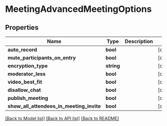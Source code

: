 # MeetingAdvancedMeetingOptions

## Properties
Name | Type | Description | Notes
------------ | ------------- | ------------- | -------------
**auto_record** | **bool** |  | [optional] 
**mute_participants_on_entry** | **bool** |  | [optional] 
**encryption_type** | **string** |  | [optional] 
**moderator_less** | **bool** |  | [optional] 
**video_best_fit** | **bool** |  | [optional] 
**disallow_chat** | **bool** |  | [optional] 
**publish_meeting** | **bool** |  | [optional] 
**show_all_attendees_in_meeting_invite** | **bool** |  | [optional] 

[[Back to Model list]](../README.md#documentation-for-models) [[Back to API list]](../README.md#documentation-for-api-endpoints) [[Back to README]](../README.md)


